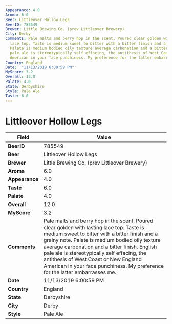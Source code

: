 ```yaml
---
Appearance: 4.0
Aroma: 6.0
Beer: Littleover Hollow Legs
BeerID: 785549
Brewer: Little Brewing Co. (prev Littleover Brewery)
City: Derby
Comments: Pale malts and berry hop in the scent. Poured clear golden with lasting
  lace top. Taste is medium sweet to bitter with a bitter finish and a grainy note.
  Palate is medium bodied oily texture average carbonation and a bitter finish. English
  pale ale is stereotypically self effacing, the antithesis of West Coast or New England
  American in your face punchiness. My preference for the latter embarrasses me.
Country: England
Date: '"11/13/2019 6:00:59 PM"'
MyScore: 3.2
Overall: 12.0
Palate: 4.0
State: Derbyshire
Style: Pale Ale
Taste: 6.0
---
```


# Littleover Hollow Legs

| Field         | Value |
|---------------|-------|
| **BeerID** | 785549 |
| **Beer** | Littleover Hollow Legs |
| **Brewer** | Little Brewing Co. (prev Littleover Brewery) |
| **Aroma** | 6.0 |
| **Appearance** | 4.0 |
| **Taste** | 6.0 |
| **Palate** | 4.0 |
| **Overall** | 12.0 |
| **MyScore** | 3.2 |
| **Comments** | Pale malts and berry hop in the scent. Poured clear golden with lasting lace top. Taste is medium sweet to bitter with a bitter finish and a grainy note. Palate is medium bodied oily texture average carbonation and a bitter finish. English pale ale is stereotypically self effacing, the antithesis of West Coast or New England American in your face punchiness. My preference for the latter embarrasses me. |
| **Date** | 11/13/2019 6:00:59 PM |
| **Country** | England |
| **State** | Derbyshire |
| **City** | Derby |
| **Style** | Pale Ale |
